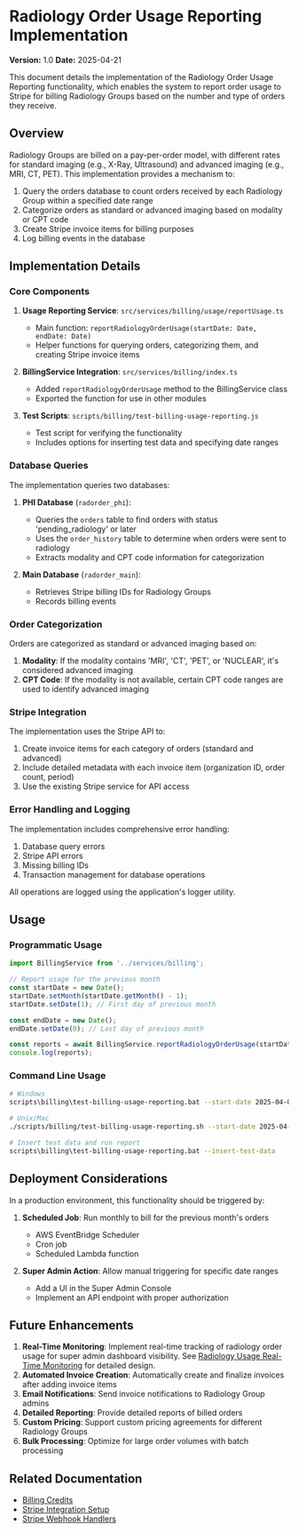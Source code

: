 # Radiology Order Usage Reporting Implementation

**Version:** 1.0
**Date:** 2025-04-21

This document details the implementation of the Radiology Order Usage Reporting functionality, which enables the system to report order usage to Stripe for billing Radiology Groups based on the number and type of orders they receive.

## Overview

Radiology Groups are billed on a pay-per-order model, with different rates for standard imaging (e.g., X-Ray, Ultrasound) and advanced imaging (e.g., MRI, CT, PET). This implementation provides a mechanism to:

1. Query the orders database to count orders received by each Radiology Group within a specified date range
2. Categorize orders as standard or advanced imaging based on modality or CPT code
3. Create Stripe invoice items for billing purposes
4. Log billing events in the database

## Implementation Details

### Core Components

1. **Usage Reporting Service**: `src/services/billing/usage/reportUsage.ts`
   - Main function: `reportRadiologyOrderUsage(startDate: Date, endDate: Date)`
   - Helper functions for querying orders, categorizing them, and creating Stripe invoice items

2. **BillingService Integration**: `src/services/billing/index.ts`
   - Added `reportRadiologyOrderUsage` method to the BillingService class
   - Exported the function for use in other modules

3. **Test Scripts**: `scripts/billing/test-billing-usage-reporting.js`
   - Test script for verifying the functionality
   - Includes options for inserting test data and specifying date ranges

### Database Queries

The implementation queries two databases:

1. **PHI Database** (`radorder_phi`):
   - Queries the `orders` table to find orders with status 'pending_radiology' or later
   - Uses the `order_history` table to determine when orders were sent to radiology
   - Extracts modality and CPT code information for categorization

2. **Main Database** (`radorder_main`):
   - Retrieves Stripe billing IDs for Radiology Groups
   - Records billing events

### Order Categorization

Orders are categorized as standard or advanced imaging based on:

1. **Modality**: If the modality contains 'MRI', 'CT', 'PET', or 'NUCLEAR', it's considered advanced imaging
2. **CPT Code**: If the modality is not available, certain CPT code ranges are used to identify advanced imaging

### Stripe Integration

The implementation uses the Stripe API to:

1. Create invoice items for each category of orders (standard and advanced)
2. Include detailed metadata with each invoice item (organization ID, order count, period)
3. Use the existing Stripe service for API access

### Error Handling and Logging

The implementation includes comprehensive error handling:

1. Database query errors
2. Stripe API errors
3. Missing billing IDs
4. Transaction management for database operations

All operations are logged using the application's logger utility.

## Usage

### Programmatic Usage

```typescript
import BillingService from '../services/billing';

// Report usage for the previous month
const startDate = new Date();
startDate.setMonth(startDate.getMonth() - 1);
startDate.setDate(1); // First day of previous month

const endDate = new Date();
endDate.setDate(0); // Last day of previous month

const reports = await BillingService.reportRadiologyOrderUsage(startDate, endDate);
console.log(reports);
```

### Command Line Usage

```bash
# Windows
scripts\billing\test-billing-usage-reporting.bat --start-date 2025-04-01 --end-date 2025-04-21

# Unix/Mac
./scripts/billing/test-billing-usage-reporting.sh --start-date 2025-04-01 --end-date 2025-04-21

# Insert test data and run report
scripts\billing\test-billing-usage-reporting.bat --insert-test-data
```

## Deployment Considerations

In a production environment, this functionality should be triggered by:

1. **Scheduled Job**: Run monthly to bill for the previous month's orders
   - AWS EventBridge Scheduler
   - Cron job
   - Scheduled Lambda function

2. **Super Admin Action**: Allow manual triggering for specific date ranges
   - Add a UI in the Super Admin Console
   - Implement an API endpoint with proper authorization

## Future Enhancements

1. **Real-Time Monitoring**: Implement real-time tracking of radiology order usage for super admin dashboard visibility. See [Radiology Usage Real-Time Monitoring](./radiology-usage-real-time-monitoring.md) for detailed design.
2. **Automated Invoice Creation**: Automatically create and finalize invoices after adding invoice items
3. **Email Notifications**: Send invoice notifications to Radiology Group admins
4. **Detailed Reporting**: Provide detailed reports of billed orders
5. **Custom Pricing**: Support custom pricing agreements for different Radiology Groups
6. **Bulk Processing**: Optimize for large order volumes with batch processing

## Related Documentation

- [Billing Credits](../billing_credits.md)
- [Stripe Integration Setup](./stripe-integration-setup.md)
- [Stripe Webhook Handlers](./stripe-webhook-handlers.md)
